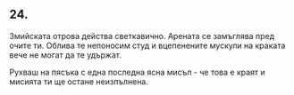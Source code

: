 ## 24.

Змийската отрова действа светкавично. Арената се замъглява пред
очите ти. Облива те непоносим студ и вцепенените мускули на
краката вече не могат да те удържат. 

Рухваш на пясъка с една
последна ясна мисъл - че това е краят и мисията ти ще остане
неизпълнена.
